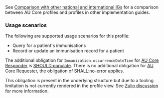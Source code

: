 See [Comparison with other national and international IGs](comparison.html) for a comparison between AU Core profiles and profiles in other implementation guides.

### Usage scenarios

The following are supported usage scenarios for this profile:

- Query for a patient's immunisations
- Record or update an immunisation record for a patient

<div class="stu-note" markdown="1">

The additional obligation for `Immunization.occurrenceDateTime` for [AU Core Responder](ActorDefinition-au-core-actor-responder.html) is [SHOULD:populate](https://hl7.org/fhir/extensions/CodeSystem-obligation.html#obligation-SHOULD.58populate). There is no additional obligation for [AU Core Requester](ActorDefinition-au-core-actor-requester.html), the obligation of [SHALL:no-error](https://hl7.org/fhir/extensions/CodeSystem-obligation.html#obligation-SHALL.58no-error) applies.

This obligation is present in the underlying structure but due to a tooling limitation is not currently rendered in the profile view. See [Zulip discussion](https://chat.fhir.org/#narrow/stream/179252-IG-creation/topic/Obligation.20on.20ElementDefinition.2Etype) for more information.

</div><!-- stu-note -->